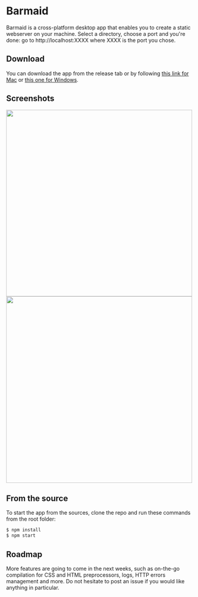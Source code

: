 # Barmaid

Barmaid is a cross-platform desktop app that enables you to create a static webserver on your machine. Select a directory, choose a port and you're done: go to http://localhost:XXXX where XXXX is the port you chose.

## Download

You can download the app from the release tab or by following [this link for Mac](https://github.com/BenjaminBini/barmaid/releases/download/v1.0.0/barmaid.app.zip) or [this one for Windows](https://github.com/BenjaminBini/barmaid/releases/download/v1.0.0/barmaid-win32-x64.zip).

## Screenshots

<img src="http://static.bini.io/barmaid/screenshots/barmaid-tray.png" width="500">
<img src="httpshttp://static.bini.io/barmaid/screenshots/barmaid-window.png" width="500">

## From the source

To start the app from the sources, clone the repo and run these commands from the root folder:

```sh
$ npm install
$ npm start
```

## Roadmap

More features are going to come in the next weeks, such as on-the-go compilation for CSS and HTML preprocessors, logs, HTTP errors management and more. Do not hesitate to post an issue if you would like anything in particular.
